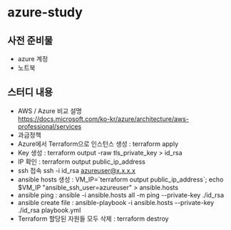 # azure-study

## 사전 준비물
- azure 계정
- 노트북 

## 스터디 내용
- AWS / Azure 비교 설명  
https://docs.microsoft.com/ko-kr/azure/architecture/aws-professional/services
- 과금정책 
- Azure에서 Terraform으로 인스턴스 생성 : terraform apply
- Key 생성 : terraform output -raw tls_private_key > id_rsa
- IP 확인 : terraform output public_ip_address
- ssh 접속 ssh -i id_rsa azureuser@x.x.x.x 
- ansible hosts 생성 : VM_IP=&#96;terraform output public_ip_address&#96;; echo $VM_IP "ansible_ssh_user=azureuser" > ansible.hosts
- ansible ping : ansible -i ansible.hosts all  -m ping --private-key  ./id_rsa
- ansible create file : ansible-playbook -i ansible.hosts  --private-key ./id_rsa playbook.yml
- Terraform 할당된 자원들 모두 삭제 : terraform destroy
